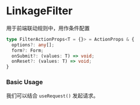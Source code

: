 # LinkageFilter

用于前端联动规则中，用作条件配置

```ts
type FilterActionProps<T = {}> = ActionProps & {
  options?: any[];
  form?: Form;
  onSubmit?: (values: T) => void;
  onReset?: (values: T) => void;
}
```

### Basic Usage

我们可以结合 `useRequest()` 发起请求。

<code src="./demos/new-demos/basic.tsx"></code>

<!-- ### Default Value

可以通过 `schema.default` 设置默认值。

<code src="./demos/new-demos/default-value.tsx"></code> -->

<!-- ### With Data Block

如果是在 [DataBlock](/core/data-block/data-block-provider) 区块中使用，我们可以使用 [useDataBlockResource()](/core/data-block/data-block-request-provider) 发起请求。

<code src="./demos/new-demos/with-data-block.tsx"></code>

### with Collection fields

可以使用 `useFilterFieldOptions(collection.fields)` 获取集合字段的选项。

<code src="./demos/new-demos/collection-fields.tsx"></code> -->
